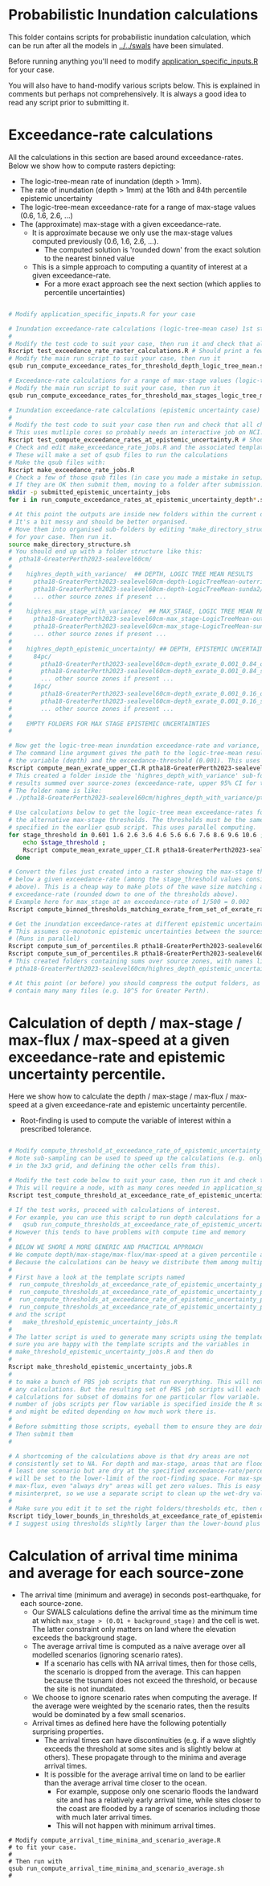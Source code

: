 # Probabilistic Inundation calculations

This folder contains scripts for probabilistic inundation calculation, which can be run after all the models in [../../swals](../../swals) have been simulated.

Before running anything you'll need to modify [application_specific_inputs.R](application_specific_inputs.R) for your case.

You will also have to hand-modify various scripts below. This is explained in comments but perhaps not comprehensively. It is always a good idea to read any script prior to submitting it.


# Exceedance-rate calculations

All the calculations in this section are based around exceedance-rates. Below we show how to compute rasters depicting:
* The logic-tree-mean rate of inundation (depth > 1mm).
* The rate of inundation (depth > 1mm) at the 16th and 84th percentile epistemic uncertainty
* The logic-tree-mean exceedance-rate for a range of max-stage values (0.6, 1.6, 2.6, ...)
* The (approximate) max-stage with a given exceedance-rate. 
  * It is approximate because we only use the max-stage values computed previously (0.6, 1.6, 2.6, ...).
    * The computed solution is 'rounded down' from the exact solution to the nearest binned value
  * This is a simple approach to computing a quantity of interest at a given exceedance-rate.
    * For a more exact approach see the next section (which applies to percentile uncertainties)

```bash

# Modify application_specific_inputs.R for your case

# Inundation exceedance-rate calculations (logic-tree-mean case) 1st step
#
# Modify the test code to suit your case, then run it and check that all cases PASS
Rscript test_exceedance_rate_raster_calculations.R # Should print a few "PASS"
# Modify the main run script to suit your case, then run it
qsub run_compute_exceedance_rates_for_threshold_depth_logic_tree_mean.sh

# Exceedance-rate calculations for a range of max-stage values (logic-tree-mean case, 1st step)
# Modify the main run script to suit your case, then run it
qsub run_compute_exceedance_rates_for_threshold_max_stages_logic_tree_mean.sh

# Inundation exceedance-rate calculations (epistemic uncertainty case) 1st step
#
# Modify the test code to suit your case then run and check that all checks PASS 
# This uses mutliple cores so probably needs an interactive job on NCI.
Rscript test_compute_exceedance_rates_at_epistemic_uncertainty.R # Should print "PASS"
# Check and edit make_exceedance_rate_jobs.R and the associated template script.
# These will make a set of qsub files to run the calculations
# Make the qsub files with:
Rscript make_exceedance_rate_jobs.R
# Check a few of those qsub files (in case you made a mistake in setup)
# If they are OK then submit them, moving to a folder after submission.
mkdir -p submitted_epistemic_uncertainty_jobs
for i in run_compute_exceedance_rates_at_epistemic_uncertainty_depth*.sh; do echo $i; qsub $i; mv $i submitted_epistemic_uncertainty_jobs; done

# At this point the outputs are inside new folders within the current directory.
# It's a bit messy and should be better organised.
# Move them into organised sub-folders by editing "make_directory_structure.sh"
# for your case. Then run it.
source make_directory_structure.sh
# You should end up with a folder structure like this:
#  ptha18-GreaterPerth2023-sealevel60cm/
#
#    highres_depth_with_variance/  ## DEPTH, LOGIC TREE MEAN RESULTS
#      ptha18-GreaterPerth2023-sealevel60cm-depth-LogicTreeMean-outerrisesunda/
#      ptha18-GreaterPerth2023-sealevel60cm-depth-LogicTreeMean-sunda2/
#      ... other source zones if present ...
#
#    highres_max_stage_with_variance/  ## MAX_STAGE, LOGIC TREE MEAN RESULTS
#      ptha18-GreaterPerth2023-sealevel60cm-max_stage-LogicTreeMean-outerrisesunda/
#      ptha18-GreaterPerth2023-sealevel60cm-max_stage-LogicTreeMean-sunda2/
#      ... other source zones if present ...
#
#    highres_depth_epistemic_uncertainty/ ## DEPTH, EPISTEMIC UNCERTAINTY RESULTS
#      84pc/
#        ptha18-GreaterPerth2023-sealevel60cm-depth_exrate_0.001_0.84_outerrisesunda/
#        ptha18-GreaterPerth2023-sealevel60cm-depth_exrate_0.001_0.84_sunda2/
#        ... other source zones if present ...
#      16pc/
#        ptha18-GreaterPerth2023-sealevel60cm-depth_exrate_0.001_0.16_outerrisesunda/
#        ptha18-GreaterPerth2023-sealevel60cm-depth_exrate_0.001_0.16_sunda2/
#        ... other source zones if present ...
#
#    EMPTY FOLDERS FOR MAX STAGE EPISTEMIC UNCERTAINTIES
#

# Now get the logic-tree-mean inundation exceedance-rate and variance, summed over sources.
# The command line argument gives the path to the logic-tree-mean results above,
# the variable (depth) and the exceedance-threshold (0.001). This uses parallel computing.
Rscript compute_mean_exrate_upper_CI.R ptha18-GreaterPerth2023-sealevel60cm/highres_depth_with_variance depth 0.001
# This created a folder inside the 'highres_depth_with_variance' sub-folder above, containing
# results summed over source-zones (exceedance-rate, upper 95% CI for true exeedance-rate, variance). 
# The folder name is like:
# ./ptha18-GreaterPerth2023-sealevel60cm/highres_depth_with_variance/ptha18-GreaterPerth2023-sealevel60cm-depth-LogicTreeMean-sum_of_source_zones

# Use calculations below to get the logic-tree mean exceedance-rates for all
# the alternative max-stage thresholds. The thresholds must be the same as
# specified in the earlier qsub script. This uses parallel computing.
for stage_threshold in 0.601 1.6 2.6 3.6 4.6 5.6 6.6 7.6 8.6 9.6 10.6 ; do
    echo $stage_threshold ;
    Rscript compute_mean_exrate_upper_CI.R ptha18-GreaterPerth2023-sealevel60cm/highres_max_stage_with_variance max_stage $stage_threshold ;
  done

# Convert the files just created into a raster showing the max-stage threshold just
# below a given exceedance-rate (among the stage_threshold values considered
# above). This is a cheap way to make plots of the wave size matching a given
# exceedance-rate (rounded down to one of the thresholds above). 
# Example here for max_stage at an exceedance-rate of 1/500 = 0.002
Rscript compute_binned_thresholds_matching_exrate_from_set_of_exrate_rasters.R ptha18-GreaterPerth2023-sealevel60cm/highres_max_stage_with_variance/ptha18-GreaterPerth2023-sealevel60cm-max_stage-LogicTreeMean-sum_of_source_zones max_stage 0.002

# Get the inundation exceedance-rates at different epistemic uncertainty percentiles, summed over source-zones.
# This assumes co-monotonic epistemic uncertainties between the sources (conservative).
# (Runs in parallel)
Rscript compute_sum_of_percentiles.R ptha18-GreaterPerth2023-sealevel60cm/highres_depth_epistemic_uncertainty/ 84 depth 0.001
Rscript compute_sum_of_percentiles.R ptha18-GreaterPerth2023-sealevel60cm/highres_depth_epistemic_uncertainty/ 16 depth 0.001
# This created folders containing sums over source zones, with names like:
# ptha18-GreaterPerth2023-sealevel60cm/highres_depth_epistemic_uncertainty/84pc/ptha18-GreaterPerth2023-sealevel60cm-depth_exrate_0.001_0.84_sum_of_source_zones/

# At this point (or before) you should compress the output folders, as they can
# contain many many files (e.g. 10^5 for Greater Perth). 

```

# Calculation of depth / max-stage / max-flux / max-speed at a given exceedance-rate and epistemic uncertainty percentile.

Here we show how to calculate the depth / max-stage / max-flux / max-speed at a given exceedance-rate and epistemic uncertainty percentile.
* Root-finding is used to compute the variable of interest within a prescribed tolerance.

```bash

# Modify compute_threshold_at_exceedance_rate_of_epistemic_uncertainty_percentile.R for your case.
# Note sub-sampling can be used to speed up the calculations (e.g. only computing the middle pixel
# in the 3x3 grid, and defining the other cells from this).

# Modify the test code below to suit your case, then run it and check that it prints PASS.
# This will require a node, with as many cores needed in application_specific_inputs.R::MC_CORES.
Rscript test_compute_threshold_at_exceedance_rate_of_epistemic_uncertainty.R

# If the test works, proceed with calculations of interest.
# For example, you can use this script to run depth calculations for a subset of domains
#   qsub run_compute_thresholds_at_exceedance_rate_of_epistemic_uncertainty_percentile.sh
# However this tends to have problems with compute time and memory
#
# BELOW WE SHORE A MORE GENERIC AND PRACTICAL APPROACH
# We compute depth/max-stage/max-flux/max-speed at a given percentile and exceedance-rate.
# Because the calculations can be heavy we distribute them among multiple jobs. 
#
# First have a look at the template scripts named 
#  run_compute_thresholds_at_exceedance_rate_of_epistemic_uncertainty_percentile_DEPTH___MIN_DOMAIN_INDEX_____MAX_DOMAIN_INDEX__.sh
#  run_compute_thresholds_at_exceedance_rate_of_epistemic_uncertainty_percentile_MAX_FLUX___MIN_DOMAIN_INDEX_____MAX_DOMAIN_INDEX__.sh
#  run_compute_thresholds_at_exceedance_rate_of_epistemic_uncertainty_percentile_MAX_SPEED___MIN_DOMAIN_INDEX_____MAX_DOMAIN_INDEX__.sh
#  run_compute_thresholds_at_exceedance_rate_of_epistemic_uncertainty_percentile_MAX_STAGE___MIN_DOMAIN_INDEX_____MAX_DOMAIN_INDEX__.sh
# and the script
#   make_threshold_epistemic_uncertainty_jobs.R
# 
# The latter script is used to generate many scripts using the templates. Make
# sure you are happy with the template scripts and the variables in
# make_threshold_epistemic_uncertainty_jobs.R and then do
#
Rscript make_threshold_epistemic_uncertainty_jobs.R
#
# to make a bunch of PBS job scripts that run everything. This will not submit
# any calculations. But the resulting set of PBS job scripts will each do
# calculations for subset of domains for one particular flow variable. The
# number of jobs scripts per flow variable is specified inside the R script,
# and might be edited depending on how much work there is.
#
# Before submitting those scripts, eyeball them to ensure they are doing what you want.
# Then submit them
# 

# A shortcoming of the calculations above is that dry areas are not
# consistently set to NA. For depth and max-stage, areas that are flooded by at
# least one scenario but are dry at the specified exceedance-rate/percentile
# will be set to the lower-limit of the root-finding space. For max-speed and
# max-flux, even "always dry" areas will get zero values. This is easy to
# misinterpret, so we use a separate script to clean up the wet-dry values.
# 
# Make sure you edit it to set the right folders/thresholds etc, then do
Rscript tidy_lower_bounds_in_thresholds_at_exceedance_rate_of_epistemic_uncertainty_percentile.R
# I suggest using thresholds slightly larger than the lower-bound plus the tolerance.
```

# Calculation of arrival time minima and average for each source-zone

* The arrival time (minimum and average) in seconds post-earthquake, for each source-zone.
  * Our SWALS calculations define the arrival time as the minimum time at which `max_stage > (0.01 + background_stage)` and the cell is wet. The latter constraint only matters on land where the elevation exceeds the background stage.
  * The average arrival time is computed as a naive average over all modelled scenarios (ignoring scenario rates). 
    * If a scenario has cells with NA arrival times, then for those cells, the scenario is dropped from the average. This can happen because the tsunami does not exceed the threshold, or because the site is not inundated.
  * We choose to ignore scenario rates when computing the average. If the average were weighted by the scenario rates, then the results would be dominated by a few small scenarios.
  * Arrival times as defined here have the following potentially surprising properties.
    * The arrival times can have discontinuities (e.g. if a wave slightly exceeds the threshold at some sites and is slightly below at others). These propagate through to the minima and average arrival times.
    * It is possible for the average arrival time on land to be earlier than the average arrival time closer to the ocean. 
      * For example, suppose only one scenario floods the landward site and has a relatively early arrival time, while sites closer to the coast are flooded by a range of scenarios including those with much later arrival times.
      * This will not happen with minimum arrival times.

```
# Modify compute_arrival_time_minima_and_scenario_average.R 
# to fit your case.
#
# Then run with
qsub run_compute_arrival_time_minima_and_scenario_average.sh
#
```
